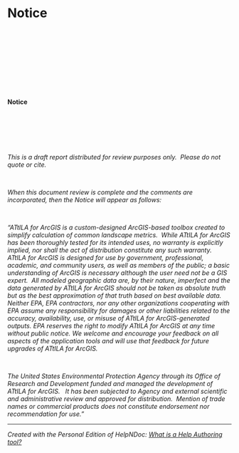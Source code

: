 # Notice

&nbsp;

&nbsp;

&nbsp;

&nbsp;

&nbsp;

**Notice**

&nbsp;

&nbsp;

&nbsp;

*This is a draft report distributed for review purposes only.&nbsp; Please do not quote or cite.*

&nbsp;

*When this document review is complete and the comments are incorporated, then the Notice will appear as follows:*

&nbsp;

*“ATtILA for ArcGIS is a custom-designed ArcGIS-based toolbox created to simplify calculation of common landscape metrics.&nbsp; While ATtILA for ArcGIS has been thoroughly tested for its intended uses, no warranty is explicitly implied, nor shall the act of distribution constitute any such warranty. ATtILA for ArcGIS is designed for use by government, professional, academic, and community users, as well as members of the public; a basic understanding of ArcGIS is necessary although the user need not be a GIS expert.&nbsp; All modeled geographic data are, by their nature, imperfect and the data generated by ATtILA for ArcGIS should not be taken as absolute truth but as the best approximation of that truth based on best available data. Neither EPA, EPA contractors, nor any other organizations cooperating with EPA assume any responsibility for damages or other liabilities related to the accuracy, availability, use, or misuse of ATtILA for ArcGIS-generated outputs. EPA reserves the right to modify ATtILA for ArcGIS at any time without public notice. We welcome and encourage your feedback on all aspects of the application tools and will use that feedback for future upgrades of ATtILA for ArcGIS.*

&nbsp;

*The United States Environmental Protection Agency through its Office of Research and Development funded and managed the development of ATtILA for ArcGIS. &nbsp; It has been subjected to Agency and external scientific and administrative review and approved for distribution.&nbsp; Mention of trade names or commercial products does not constitute endorsement nor recommendation for use.”*

***
_Created with the Personal Edition of HelpNDoc: [What is a Help Authoring tool?](<https://www.helpauthoringsoftware.com>)_
